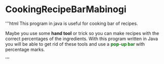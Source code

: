 # CookingRecipeBarMabinogi
'''html
This program in java is useful for cooking bar of recipes.

Maybe you use some <b>hand tool</b> or trick so you can make recipes with the correct percentages of the ingredients.
With this program written in Java you will be able to get rid of these tools and use a <b><font style="color: green"> pop-up bar </font></b> with percentage marks.

'''
